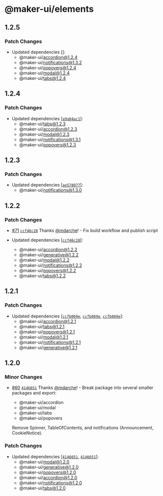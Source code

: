# @maker-ui/elements

## 1.2.5

### Patch Changes

- Updated dependencies []:
  - @maker-ui/accordion@1.2.4
  - @maker-ui/notifications@1.3.2
  - @maker-ui/popovers@1.2.4
  - @maker-ui/modal@1.2.4
  - @maker-ui/tabs@1.2.4

## 1.2.4

### Patch Changes

- Updated dependencies [[`a9a04ac1`](https://github.com/mdarche/maker-ui/commit/a9a04ac119a558a98897544fa1121761fb3dd488)]:
  - @maker-ui/tabs@1.2.3
  - @maker-ui/accordion@1.2.3
  - @maker-ui/modal@1.2.3
  - @maker-ui/notifications@1.3.1
  - @maker-ui/popovers@1.2.3

## 1.2.3

### Patch Changes

- Updated dependencies [[`ae578077`](https://github.com/mdarche/maker-ui/commit/ae578077c0ba58000d06f43c6094e8cda6ebfe10)]:
  - @maker-ui/notifications@1.3.0

## 1.2.2

### Patch Changes

- [#71](https://github.com/mdarche/maker-ui/pull/71) [`ccf46c28`](https://github.com/mdarche/maker-ui/commit/ccf46c28e765c8aee76ace7107640af9b13f65f9) Thanks [@mdarche](https://github.com/mdarche)! - Fix build workflow and publish script

- Updated dependencies [[`ccf46c28`](https://github.com/mdarche/maker-ui/commit/ccf46c28e765c8aee76ace7107640af9b13f65f9)]:
  - @maker-ui/accordion@1.2.2
  - @maker-ui/generative@1.2.2
  - @maker-ui/modal@1.2.2
  - @maker-ui/notifications@1.2.2
  - @maker-ui/popovers@1.2.2
  - @maker-ui/tabs@1.2.2

## 1.2.1

### Patch Changes

- Updated dependencies [[`ccfb069e`](https://github.com/mdarche/maker-ui/commit/ccfb069e0fd1fd40b61514b62dd959269886b3e3), [`ccfb069e`](https://github.com/mdarche/maker-ui/commit/ccfb069e0fd1fd40b61514b62dd959269886b3e3), [`ccfb069e`](https://github.com/mdarche/maker-ui/commit/ccfb069e0fd1fd40b61514b62dd959269886b3e3)]:
  - @maker-ui/accordion@1.2.1
  - @maker-ui/tabs@1.2.1
  - @maker-ui/popovers@1.2.1
  - @maker-ui/modal@1.2.1
  - @maker-ui/notifications@1.2.1
  - @maker-ui/generative@1.2.1

## 1.2.0

### Minor Changes

- [#60](https://github.com/mdarche/maker-ui/pull/60) [`4146651`](https://github.com/mdarche/maker-ui/commit/4146651ace370416da58af0e10d410b01354277d) Thanks [@mdarche](https://github.com/mdarche)! - Break package into several smaller packages and export:

  - @maker-ui/accordion
  - @maker-ui/modal
  - @maker-ui/tabs
  - @maker-ui/popovers

  Remove Spinner, TableOfContents, and notifications (Announcement, CookieNotice).

### Patch Changes

- Updated dependencies [[`4146651`](https://github.com/mdarche/maker-ui/commit/4146651ace370416da58af0e10d410b01354277d), [`4146651`](https://github.com/mdarche/maker-ui/commit/4146651ace370416da58af0e10d410b01354277d)]:
  - @maker-ui/modal@1.2.0
  - @maker-ui/generative@1.2.0
  - @maker-ui/popovers@1.2.0
  - @maker-ui/accordion@1.2.0
  - @maker-ui/notifications@1.2.0
  - @maker-ui/tabs@1.2.0
